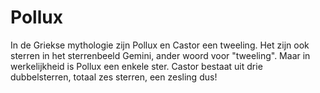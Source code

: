 # Pollux

In de Griekse mythologie zijn Pollux en Castor een tweeling. Het zijn ook
sterren in het sterrenbeeld Gemini, ander woord voor "tweeling". Maar in
werkelijkheid is Pollux een enkele ster. Castor bestaat uit drie dubbelsterren,
totaal zes sterren, een zesling dus!
